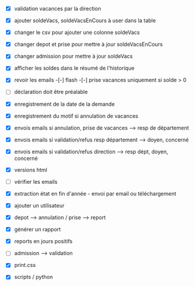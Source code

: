 -[x]  validation vacances par la direction
-[x]  ajouter soldeVacs, soldeVacsEnCours à user dans la table
-[x]  changer le csv pour ajouter une colonne soldeVacs
-[x]  changer depot et prise pour mettre à jour soldeVacsEnCours
-[x]  changer admission pour mettre à jour soldeVacs
-[x]  afficher les soldes dans le résumé de l'historique
-[x]  revoir les emails
-[-]  flash
-[-]  prise vacances uniquement si solde > 0
-[ ]  déclaration doit être préalable
-[x]  enregistrement de la date de la demande
-[x]  enregistrement du motif si annulation de vacances
-[x]  envois emails si annulation, prise de vacances --> resp de département
-[x]  envois emails si validation/refus resp département --> doyen, concerné
-[x]  envois emails si validation/refus direction --> resp dépt, doyen, concerné
-[x]  versions html
-[ ]  vérifier les emails
-[x]  extraction état en fin d'année - envoi par email ou téléchargement
-[x]  ajouter un utilisateur
-[x]  depot --> annulation / prise --> report
-[x]  générer un rapport
-[x]  reports en jours positifs
-[ ] admission --> validation
-[x] print.css
-[x] scripts / python

